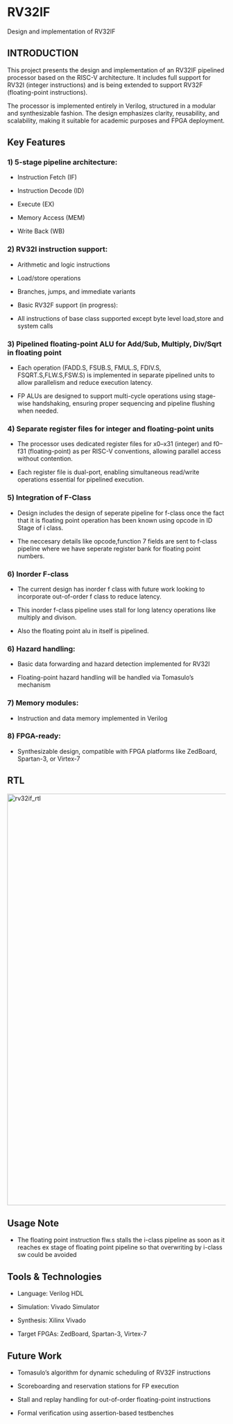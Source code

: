 # RV32IF
Design and implementation of RV32IF
 ## INTRODUCTION
This project presents the design and implementation of an RV32IF pipelined processor based on the RISC-V architecture. It includes full support for RV32I (integer instructions) and is being extended to support RV32F (floating-point instructions).

The processor is implemented entirely in Verilog, structured in a modular and synthesizable fashion. The design emphasizes clarity, reusability, and scalability, making it suitable for academic purposes and FPGA deployment.

## Key Features
 ### 1) 5-stage pipeline architecture: 

  - Instruction Fetch (IF)

  - Instruction Decode (ID)

  - Execute (EX)

  - Memory Access (MEM)

  - Write Back (WB)

 ### 2) RV32I instruction support:

  - Arithmetic and logic instructions

  - Load/store operations

  - Branches, jumps, and immediate variants

  - Basic RV32F support (in progress):

  - All instructions of base class supported except byte level load,store and system calls

 ### 3) Pipelined floating-point ALU for Add/Sub, Multiply, Div/Sqrt in floating point

  - Each operation (FADD.S, FSUB.S, FMUL.S, FDIV.S, FSQRT.S,FLW.S,FSW.S) is implemented in separate pipelined units to allow parallelism and reduce execution latency.

  - FP ALUs are designed to support multi-cycle operations using stage-wise handshaking, ensuring proper sequencing and pipeline flushing when needed.

 ### 4) Separate register files for integer and floating-point units
 
  - The processor uses dedicated register files for x0–x31 (integer) and f0–f31 (floating-point) as per RISC-V conventions, allowing parallel access without contention.

  - Each register file is dual-port, enabling simultaneous read/write operations essential for pipelined execution.

 ### 5) Integration of F-Class

 -  Design includes the design of seperate pipeline for f-class once the fact that it is floating point operation has been known using opcode in ID Stage of i class.

 - The neccesary details like opcode,function 7 fields are sent to f-class pipeline where we have seperate register bank for floating point numbers.

### 6) Inorder F-class

  - The current design has inorder f class with future work looking to incorporate out-of-order f class to reduce latency.

  - This inorder f-class pipeline uses stall for long latency operations like multiply and divison.

  - Also the floating point alu in itself is pipelined.

 ### 6) Hazard handling:

  - Basic data forwarding and hazard detection implemented for RV32I

  - Floating-point hazard handling will be handled via Tomasulo’s mechanism

 ### 7) Memory modules:

  - Instruction and data memory implemented in Verilog

 ### 8) FPGA-ready:

  - Synthesizable design, compatible with FPGA platforms like ZedBoard, Spartan-3, or Virtex-7

## RTL

<img width="946" alt="rv32if_rtl" src="https://github.com/user-attachments/assets/0aa6b1aa-464b-4d63-bb5e-363b3b5e0d3f" />

## Usage Note

- The floating point instruction flw.s stalls the i-class pipeline as soon as it reaches ex stage of floating point pipeline so that overwriting by i-class sw could be avoided 

## Tools & Technologies

- Language: Verilog HDL

- Simulation: Vivado Simulator

- Synthesis: Xilinx Vivado

- Target FPGAs: ZedBoard, Spartan-3, Virtex-7

## Future Work

 - Tomasulo’s algorithm for dynamic scheduling of RV32F instructions

 - Scoreboarding and reservation stations for FP execution

 - Stall and replay handling for out-of-order floating-point instructions

 - Formal verification using assertion-based testbenches



